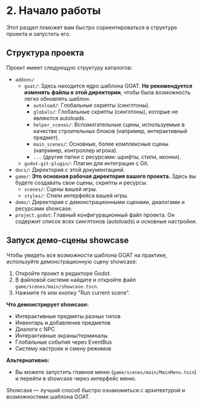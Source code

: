 # 2. Начало работы

Этот раздел поможет вам быстро сориентироваться в структуре проекта и запустить его.

## Структура проекта

Проект имеет следующую структуру каталогов:

*   `addons/`
    *   `goat/`: Здесь находится ядро шаблона GOAT. **Не рекомендуется изменять файлы в этой директории**, чтобы была возможность легко обновлять шаблон.
        *   `autoload/`: Глобальные скрипты (синглтоны).
        *   `globals/`: Глобальные скрипты (синглтоны), которые не являются autoloads.
        *   `helper_scenes/`: Вспомогательные сцены, используемые в качестве строительных блоков (например, интерактивный предмет).
        *   `main_scenes/`: Основные, более комплексные сцены (например, контроллер игрока).
        *   `...` (другие папки с ресурсами: шрифты, стили, иконки).
    *   `godot-git-plugin/`: Плагин для интеграции с Git.
*   `docs/`: Директория с этой документацией.
*   `game/`: **Это основная рабочая директория вашего проекта.** Здесь вы будете создавать свои сцены, скрипты и ресурсы.
    *   `scenes/`: Сцены вашей игры.
    *   `styles/`: Стили интерфейса вашей игры.
*   `demo/`: Директория с демонстрационными сценами, диалогами и ресурсами showcase.
*   `project.godot`: Главный конфигурационный файл проекта. Он содержит список всех синглтонов (autoloads) и основные настройки.

## Запуск демо-сцены showcase

Чтобы увидеть все возможности шаблона GOAT на практике, используйте демонстрационную сцену showcase:

1. Откройте проект в редакторе Godot.
2. В файловой системе найдите и откройте файл `game/scenes/main/showcase.tscn`.
3. Нажмите `F6` или кнопку "Run current scene".

**Что демонстрирует showcase:**
- Интерактивные предметы разных типов
- Инвентарь и добавление предметов
- Диалоги с NPC
- Интерактивные экраны/терминалы
- Глобальные события через EventBus
- Систему настроек и смену режимов

**Альтернативно:**
- Вы можете запустить главное меню (`game/scenes/main/MainMenu.tscn`) и перейти в showcase через интерфейс меню.

Showcase — лучший способ быстро ознакомиться с архитектурой и возможностями шаблона GOAT.
